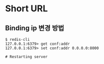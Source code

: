 # Short URL

## Binding ip 변경 방법
```
$ redis-cli
127.0.0.1:6379> get conf:addr
127.0.0.1:6379> set conf:addr 0.0.0.0:8000

# Restarting server
```
